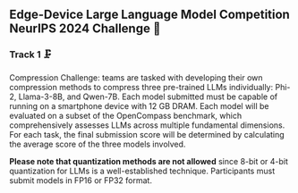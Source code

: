 ## Edge-Device Large Language Model Competition NeurIPS 2024 Challenge 📱

### Track 1 🗜️

Compression Challenge: teams are tasked with developing their own compression
methods to compress three pre-trained LLMs individually: Phi-2, Llama-3-8B, and
Qwen-7B. Each model submitted must be capable of running on a smartphone device
with 12 GB DRAM. Each model will be evaluated on a subset of the OpenCompass
benchmark, which comprehensively assesses LLMs across multiple fundamental
dimensions. For each task, the final submission score will be determined by
calculating the average score of the three models involved.

**Please note that quantization methods are not allowed** since 8-bit or 4-bit
quantization for LLMs is a well-established technique. Participants must submit
models in FP16 or FP32 format.
